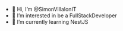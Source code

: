 - 👋 Hi, I’m @SimonVillalonIT
- 👀 I’m interested in be a FullStackDeveloper
- 🌱 I’m currently learning NestJS

<!---
SimonVillalonIT/SimonVillalonIT is a ✨ special ✨ repository because its `README.md` (this file) appears on your GitHub profile.
You can click the Preview link to take a look at your changes.
--->
